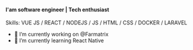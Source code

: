#### I'am software engineer | Tech enthusiast

Skills: VUE JS / REACT / NODEJS / JS / HTML / CSS / DOCKER / LARAVEL

- 🔭 I’m currently working on @Farmatrix 
- 🌱 I’m currently learning React Native
